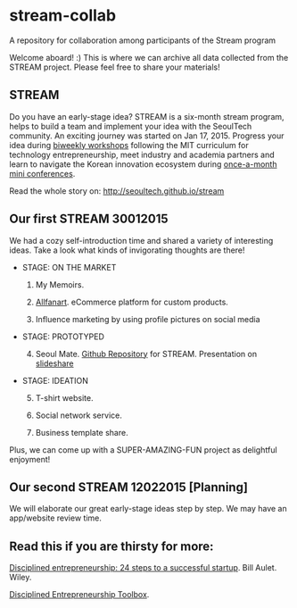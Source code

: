 # stream-collab
A repository for collaboration among participants of the Stream program


Welcome aboard! :)
This is where we can archive all data collected from the STREAM project. Please feel free to share your materials!


STREAM
------------------
Do you have an early-stage idea? STREAM is a six-month stream program, helps to build a team and implement your idea with the SeoulTech community.
An exciting journey was started on Jan 17, 2015. Progress your idea during <a href="http://seoultech.github.io/stream/workshops.html">biweekly workshops</a> following the MIT curriculum for technology entrepreneurship, meet industry and academia partners and learn to navigate the Korean innovation ecosystem during <a href="http://seoultech.github.io/stream/lectures.html">once-a-month mini conferences</a>.

Read the whole story on: http://seoultech.github.io/stream


Our first STREAM 30012015
------------------
We had a cozy self-introduction time and shared a variety of interesting ideas. Take a look what kinds of invigorating thoughts are there!


- STAGE: ON THE MARKET

   1) My Memoirs.

   2) <a href="www.allfanart.com">Allfanart</a>. eCommerce platform for custom products.

   3) Influence marketing by using profile pictures on social media


- STAGE: PROTOTYPED

   4) Seoul Mate. <a href="https://github.com/SeoulMate/stream">Github Repository</a> for STREAM. Presentation on <a href="http://www.slideshare.net/HassanAbid1/seoul-mate-at-stream">slideshare</a> 


- STAGE: IDEATION

   5) T-shirt website.

   6) Social network service.

   7) Business template share.

Plus, we can come up with a SUPER-AMAZING-FUN project as delightful enjoyment!


Our second STREAM 12022015 [Planning]
------------------
We will elaborate our great early-stage ideas step by step.
We may have an app/website review time.


Read this if you are thirsty for more:
------------------
<a href="http://disciplinedentrepreneurship.com">Disciplined entrepreneurship: 24 steps to a successful startup</a>. Bill Aulet. Wiley.

<a href="http://detoolbox.com">Disciplined Entrepreneurship Toolbox</a>.


